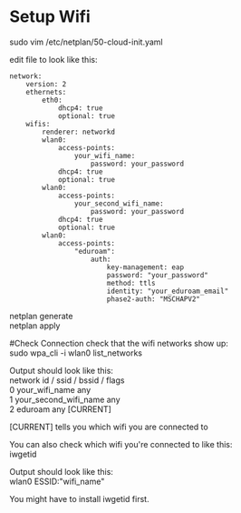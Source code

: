 # Setup Wifi
sudo vim /etc/netplan/50-cloud-init.yaml

edit file to look like this:
```
network:
    version: 2
    ethernets:
        eth0:
            dhcp4: true
            optional: true
    wifis:
        renderer: networkd
        wlan0:
            access-points:
                your_wifi_name:
                    password: your_password
            dhcp4: true
            optional: true
        wlan0:
            access-points:
                your_second_wifi_name:
                    password: your_password
            dhcp4: true
            optional: true
        wlan0:
            access-points:
                "eduroam":
                    auth:
                        key-management: eap
                        password: "your_password"
                        method: ttls
                        identity: "your_eduroam_email"
                        phase2-auth: "MSCHAPV2"
```

netplan generate  
netplan apply

#Check Connection
check that the wifi networks show up:  
sudo wpa_cli -i wlan0 list_networks

Output should look like this:  
network id / ssid / bssid / flags  
0       your_wifi_name any  
1       your_second_wifi_name   any  
2       eduroam any     [CURRENT]  

[CURRENT] tells you which wifi you are connected to

You can also check which wifi you're connected to like this:  
iwgetid

Output should look like this:  
wlan0     ESSID:"wifi_name"

You might have to install iwgetid first.



